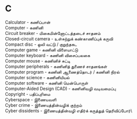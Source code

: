 # C
Calculator - கணிப்பான்\
Computer - கணினி\
Circuit breaker - மிகைமின்னோட்டத்தடைச் சாதனம்\
Closed-circuit camera - உள்சுற்றுக் கண்காணிப்புக் கருவி\
Compact disc - ஒலி வட்டு / குறுந்தகட\
Computer game - கணினி விளையாட்டு\
Computer keyboard - கணினி விசைப்பலகை\
Computer mouse - கணினிச் சுட்டி\
Computer peripherals - கணினித் துணைச் சாதனங்கள்\
Computer program - கணினி ஆணைத்தொடர் / கணினி நிரல்\
Computer science - கணினியியல்\
Computer software - கணினி மென்பொருள்\
Computer-Aided Design (CAD) - கணினிவழி வடிவமைப்பு\
Copyright - பதிப்புரிமை\
Cyberspace - இணையவளி\
Cyber crime - இணையத்தின்வழிக் குற்றம்\
Cyber dissidents - இணையத்தின்வழி எதிர்க் கருத்துத் தெரிவிப்போர்\ 